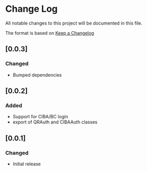 # Change Log

All notable changes to this project will be documented in this file.

The format is based on [Keep a Changelog](http://keepachangelog.com/)

## [0.0.3]

### Changed

- Bumped dependencies

## [0.0.2]

### Added

- Support for CIBA/BC login
- export of QRAuth and CIBAAuth classes

## [0.0.1]

### Changed

- Initial release
